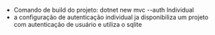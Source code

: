 - Comando de build do projeto: dotnet new mvc --auth Individual
- a configuração de autenticação individual ja disponibiliza um projeto com autenticação de usuário e utiliza o sqlite

